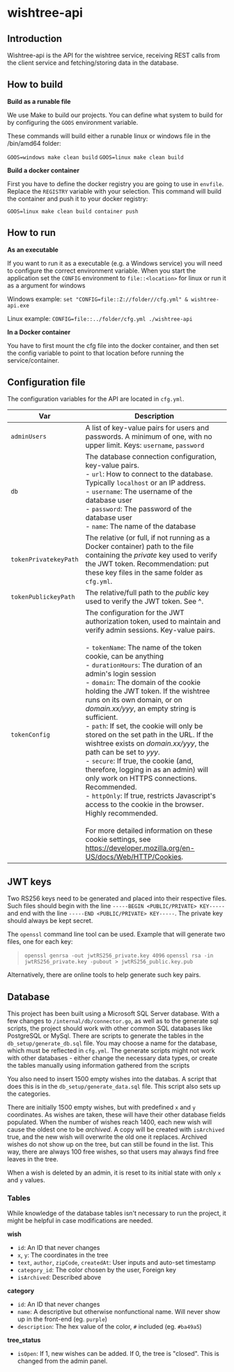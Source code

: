 # wishtree-api

## Introduction
Wishtree-api is the API for the wishtree service, receiving REST calls from the client service and fetching/storing data in the database. 

## How to build
**Build as a runable file**

We use Make to build our projects. You can define what system to build for by configuring the `GOOS` environment variable.

These commands will build either a runable linux or windows file in the /bin/amd64 folder:

`GOOS=windows make clean build`
`GOOS=linux make clean build`

**Build a docker container**

First you have to define the docker registry you are going to use in `envfile`. Replace the `REGISTRY` variable with your selection. This command will build the container and push it to your docker registry:

`GOOS=linux make clean build container push`

## How to run
**As an executable**

If you want to run it as a executable (e.g. a Windows service) you will need to configure the correct environment variable. When you start the application set the `CONFIG` environment to `file::<location>` for linux or run it as a argument for windows

Windows example: `set "CONFIG=file::Z://folder//cfg.yml" & wishtree-api.exe`

Linux example: `CONFIG=file::../folder/cfg.yml ./wishtree-api`

**In a Docker container**

You have to first mount the cfg file into the docker container, and then set the config variable to point to that location before running the service/container.


## Configuration file
The configuration variables for the API are located in `cfg.yml`.

| Var                   | Description                                                                                                                                                                                                                                                                                                                                                                                                                                                                                                                                                                                                                                                                                                                                                                                                                                                                                                                                                 |
| --------------------- | ----------------------------------------------------------------------------------------------------------------------------------------------------------------------------------------------------------------------------------------------------------------------------------------------------------------------------------------------------------------------------------------------------------------------------------------------------------------------------------------------------------------------------------------------------------------------------------------------------------------------------------------------------------------------------------------------------------------------------------------------------------------------------------------------------------------------------------------------------------------------------------------------------------------------------------------------------------- |
| `adminUsers`          | A list of key-value pairs for users and passwords. A minimum of one, with no upper limit. Keys: `username`, `password`                                                                                                                                                                                                                                                                                                                                                                                                                                                                                                                                                                                                                                                                                                                                                                                                                                      |
| `db`                  | The database connection configuration, key-value pairs.<br>  - `url`: How to connect to the database. Typically `localhost` or an IP address.<br> - `username`: The username of the database user<br> - `password`: The password of the database user <br> - `name`: The name of the database                                                                                                                                                                                                                                                                                                                                                                                                                                                                                                                                                                                                                                                               |
| `tokenPrivatekeyPath` | The relative (or full, if not running as a Docker container) path to the file containing the *private* key used to verify the JWT token. Recommendation: put these key files in the same folder as `cfg.yml`.                                                                                                                                                                                                                                                                                                                                                                                                                                                                                                                                                                                                                                                                                                                                               |
| `tokenPublickeyPath`  | The relative/full path to the *public* key used to verify the JWT token. See ^.                                                                                                                                                                                                                                                                                                                                                                                                                                                                                                                                                                                                                                                                                                                                                                                                                                                                             |
| `tokenConfig`         | The configuration for the JWT authorization token, used to maintain and verify admin sessions. Key-value pairs.<br><br> - `tokenName`: The name of the token cookie, can be anything <br> - `durationHours`: The duration of an admin's login session <br> - `domain`: The domain of the cookie holding the JWT token. If the wishtree runs on its own domain, or on *domain.xx/yyy*, an empty string is sufficient. <br> - `path`: If set, the cookie will only be stored on the set path in the URL. If the wishtree exists on *domain.xx/yyy*, the path can be set to *yyy*. <br> - `secure`: If true, the cookie (and, therefore, logging in as an admin) will only work on HTTPS connections. Recommended. <br> - `httpOnly`: If true, restricts Javascript's access to the cookie in the browser. Highly recommended. <br><br> For more detailed information on these cookie settings, see https://developer.mozilla.org/en-US/docs/Web/HTTP/Cookies. |

## JWT keys
Two RS256 keys need to be generated and placed into their respective files. Such files should begin with the line `-----BEGIN <PUBLIC/PRIVATE> KEY-----` and end with the line `-----END <PUBLIC/PRIVATE> KEY-----`. The private key should always be kept secret.

The `openssl` command line tool can be used. Example that will generate two files, one for each key:
>`openssl genrsa -out jwtRS256_private.key 4096`
>`openssl rsa -in jwtRS256_private.key -pubout > jwtRS256_public.key.pub`

Alternatively, there are online tools to help generate such key pairs.

## Database
This project has been built using a Microsoft SQL Server database. With a few changes to `/internal/db/connector.go`, as well as to the generate sql scripts, the project should work with other common SQL databases like PostgreSQL or MySql. There are scripts to generate the tables in the `db_setup/generate_db.sql` file. You may choose a name for the database, which must be reflected in `cfg.yml`. The generate scripts might not work with other databases - either change the necessary data types, or create the tables manually using information gathered from the scripts

You also need to insert 1500 empty wishes into the databas. A script that does this is in the `db_setup/generate_data.sql` file. This script also sets up the categories.

There are initially 1500 empty wishes, but with predefined `x` and `y` coordinates. As wishes are taken, these will have their other database fields populated. When the number of wishes reach 1400, each new wish will cause the oldest one to be *archived*. A copy will be created with `isArchived` true, and the new wish will overwrite the old one it replaces. Archived wishes do not show up on the tree, but can still be found in the list. This way, there are always 100 free wishes, so that users may always find free leaves in the tree.

When a wish is deleted by an admin, it is reset to its initial state with only `x` and `y` values.

### Tables
While knowledge of the database tables isn't necessary to run the project, it might be helpful in case modifications are needed.

**wish**
- `id`: An ID that never changes
- `x`, `y`: The coordinates in the tree
- `text`, `author`, `zipCode`, `createdAt`: User inputs and auto-set timestamp
- `category_id`: The color chosen by the user, Foreign key
- `isArchived`: Described above

**category**
- `id`: An ID that never changes
- `name`: A descriptive but otherwise nonfunctional name. Will never show up in the front-end (eg. `purple`)
- `description`: The hex value of the color, `#` included (eg. `#ba49a5`)

**tree_status**
- `isOpen`: If 1, new wishes can be added. If 0, the tree is "closed". This is changed from the admin panel.
